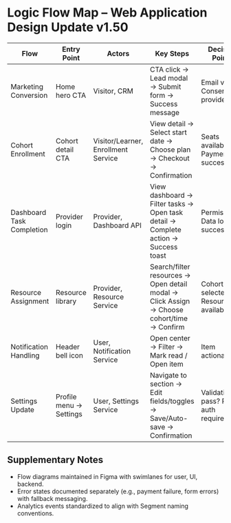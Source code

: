 # Logic Flow Map – Web Application Design Update v1.50

| Flow | Entry Point | Actors | Key Steps | Decision Points | Exit State | Analytics Events |
| --- | --- | --- | --- | --- | --- | --- |
| Marketing Conversion | Home hero CTA | Visitor, CRM | CTA click → Lead modal → Submit form → Success message | Email valid? Consent provided? | Lead stored, nurture workflow triggered | `marketing_cta_click`, `lead_form_submit`, `lead_submit_success` |
| Cohort Enrollment | Cohort detail CTA | Visitor/Learner, Enrollment Service | View detail → Select start date → Choose plan → Checkout → Confirmation | Seats available? Payment successful? | Enrollment confirmation page, email sent | `cohort_detail_view`, `enrollment_start`, `checkout_complete` |
| Dashboard Task Completion | Provider login | Provider, Dashboard API | View dashboard → Filter tasks → Open task detail → Complete action → Success toast | Permissions? Data load success? | Task marked completed, metrics updated | `dashboard_task_open`, `task_complete`, `task_toast_ack` |
| Resource Assignment | Resource library | Provider, Resource Service | Search/filter resources → Open detail modal → Click Assign → Choose cohort/time → Confirm | Cohort selected? Resource available? | Assignment scheduled, confirmation toast | `resource_search`, `resource_assign_start`, `resource_assign_success` |
| Notification Handling | Header bell icon | User, Notification Service | Open center → Filter → Mark read / Open item | Item actionable? | Notification state updated | `notification_center_open`, `notification_mark_read`, `notification_action_click` |
| Settings Update | Profile menu → Settings | User, Settings Service | Navigate to section → Edit fields/toggles → Save/Auto-save → Confirmation | Validation pass? Re-auth required? | Settings persisted, toast displayed | `settings_section_view`, `setting_change`, `setting_save_success` |

## Supplementary Notes
- Flow diagrams maintained in Figma with swimlanes for user, UI, backend.
- Error states documented separately (e.g., payment failure, form errors) with fallback messaging.
- Analytics events standardized to align with Segment naming conventions.
